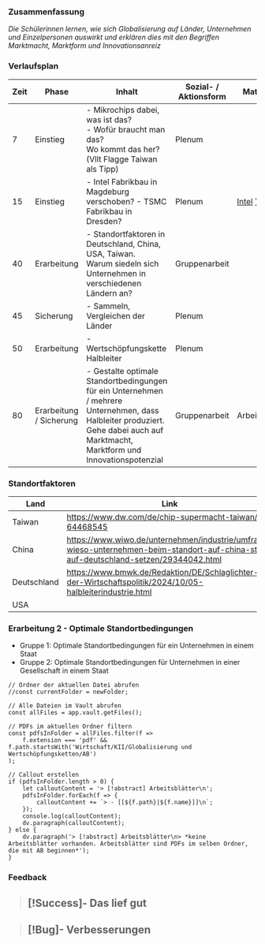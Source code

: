

### Zusammenfassung
*Die Schülerinnen lernen, wie sich Globalisierung auf Länder, Unternehmen und Einzelpersonen auswirkt und erklären dies mit den Begriffen Marktmacht, Marktform und Innovationsanreiz*


### Verlaufsplan
| Zeit | Phase                   | Inhalt                                                                                                                                                     | Sozial- / Aktionsform | Material     |
| ---- | ----------------------- | ---------------------------------------------------------------------------------------------------------------------------------------------------------- | --------------------- | ------------ |
| 7    | Einstieg                | - Mikrochips dabei, was ist das?<br> - Wofür braucht man das? <br> Wo kommt das her? (Vllt Flagge Taiwan als Tipp)                                         | Plenum                |              |
| 15   | Einstieg                | - Intel Fabrikbau in Magdeburg verschoben? - TSMC Fabrikbau in Dresden?                                                                                    | Plenum                | [Intel](https://www.tagesschau.de/multimedia/video/video-1380904.html) [TSMC](https://www.youtube.com/watch?v=b8ryvcBkFIk)            |
| 40   | Erarbeitung             | - Standortfaktoren in Deutschland, China, USA, Taiwan.<br> Warum siedeln sich Unternehmen in verschiedenen Ländern an?                                     | Gruppenarbeit         |              |
| 45   | Sicherung               | - Sammeln, Vergleichen der Länder                                                                                                                          | Plenum                |              |
| 50   | Erarbeitung             | - Wertschöpfungskette Halbleiter                                                                                                                           | Plenum                |              |
| 80   | Erarbeitung / Sicherung | - Gestalte optimale Standortbedingungen für ein Unternehmen / mehrere Unternehmen, dass Halbleiter produziert. Gehe dabei auch auf Marktmacht, Marktform und Innovationspotenzial | Gruppenarbeit         | Arbeitsblatt |


### Standortfaktoren
| Land        | Link                                                                                                                                   |
| ----------- | -------------------------------------------------------------------------------------------------------------------------------------- |
| Taiwan      | https://www.dw.com/de/chip-supermacht-taiwan/a-64468545                                                                                |
| China       | https://www.wiwo.de/unternehmen/industrie/umfrage-wieso-unternehmen-beim-standort-auf-china-statt-auf-deutschland-setzen/29344042.html |
| Deutschland | https://www.bmwk.de/Redaktion/DE/Schlaglichter-der-Wirtschaftspolitik/2024/10/05-halbleiterindustrie.html                              |
| USA         |                                                                                                                                        |


### Erarbeitung 2 - Optimale Standortbedingungen
- Gruppe 1: Optimale Standortbedingungen für ein Unternehmen in einem Staat
- Gruppe 2: Optimale Standortbedingungen für Unternehmen in einer Gesellschaft in einem Staat


```dataviewjs
// Ordner der aktuellen Datei abrufen
//const currentFolder = newFolder;

// Alle Dateien im Vault abrufen
const allFiles = app.vault.getFiles();

// PDFs im aktuellen Ordner filtern
const pdfsInFolder = allFiles.filter(f => 
    f.extension === 'pdf' && f.path.startsWith('Wirtschaft/KII/Globalisierung und Wertschöpfungsketten/AB')
);

// Callout erstellen
if (pdfsInFolder.length > 0) {
    let calloutContent = '> [!abstract] Arbeitsblätter\n';
    pdfsInFolder.forEach(f => {
        calloutContent += `> - [[${f.path}|${f.name}]]\n`;
    });
    console.log(calloutContent);
    dv.paragraph(calloutContent);
} else {
    dv.paragraph('> [!abstract] Arbeitsblätter\n> *keine Arbeitsblätter vorhanden. Arbeitsblätter sind PDFs im selben Ordner, die mit AB beginnen*');
}
```





### Feedback
> [!Success]- Das lief gut
> -

> [!Bug]- Verbesserungen
> -
